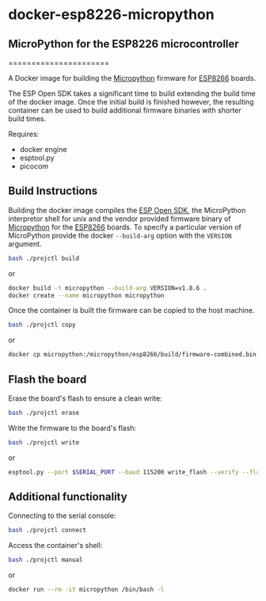 # docker-esp8226-micropython
## MicroPython for the ESP8226 microcontroller
======================

A Docker image for building the [Micropython](https://micropython.org/) firmware for [ESP8266](https://en.wikipedia.org/wiki/ESP8266) boards.

The ESP Open SDK takes a significant time to build extending the build time of the docker image.  Once the initial build is finished however, the resulting container can be used to build additional firmware binaries with shorter build times.

Requires:
  
 * docker engine
 * esptool.py
 * picocom


Build Instructions
------------------

Building the docker image compiles the [ESP Open SDK](https://github.com/pfalcon/esp-open-sdk), the MicroPython interpretor shell for unix and the vendor provided firmware binary of [Micropython](https://micropython.org/) for the [ESP8266](https://en.wikipedia.org/wiki/ESP8266) boards.  To specify a particular version of MicroPython provide the docker `--build-arg` option with the `VERSION` argument. 

```bash
bash ./projctl build
```

or

```bash
docker build -t micropython --build-arg VERSION=v1.8.6 .
docker create --name micropython micropython
```

Once the container is built the firmware can be copied to the host machine.

```bash
bash ./projctl copy
```

or

```bash
docker cp micropython:/micropython/esp8266/build/firmware-combined.bin firmware-combined.bin
```


Flash the board
------------------

Erase the board's flash to ensure a clean write:

```bash
bash ./projctl erase
```

Write the firmware to the board's flash:

```bash
bash ./projctl write
```

or

```bash
esptool.py --port $SERIAL_PORT --baud 115200 write_flash --verify --flash_size=detect 0 firmware-combined.bin
```


Additional functionality
------------------

Connecting to the serial console:

```bash
bash ./projctl connect
```

Access the container's shell:

```bash
bash ./projctl manual
```

or

```bash
docker run --rm -it micropython /bin/bash -l
```


